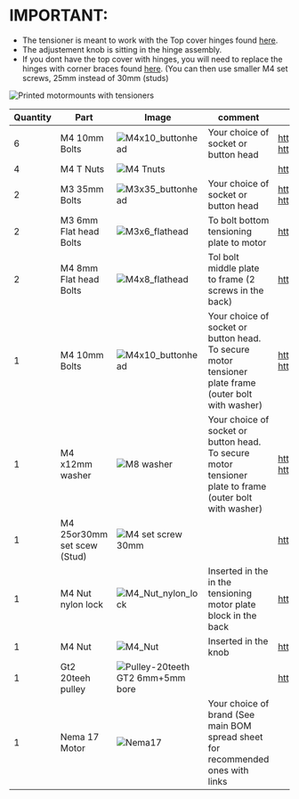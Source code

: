 # IMPORTANT:
- The tensioner is meant to work with the Top cover hinges found [here](https://github.com/VzBot3D/VzBot/tree/master/Assemblies%20BOM%20and%20STL/enclosure/Top%20cover%20hinges%20with%20tensioner). 
- The adjustement knob is sitting in the hinge assembly. 
- If you dont have the top cover with hinges, you will need to replace the hinges with corner braces found [here](https://github.com/VzBot3D/VzBot/tree/master/Assemblies%20BOM%20and%20STL/Frame/Rear%20trop%20frame%20Brace%20for%20motor%20tensioner). (You can then use smaller M4 set screws, 25mm instead of 30mm (studs)


![Printed motormounts with tensioners](https://user-images.githubusercontent.com/37383368/145152109-67a7ac33-0c8b-4652-a101-87ea19651aaa.gif)

| Quantity | Part                         | Image             | comment  | Links  |
| ------ | ----                           | -------              | -----  | -----	|
| 6       | M4 10mm Bolts       | ![M4x10_buttonhead](https://user-images.githubusercontent.com/37383368/137975437-13a95273-90d8-47bf-9309-078812efcc5e.png) | Your choice of socket or button head | https://s.click.aliexpress.com/e/_9RWMof https://s.click.aliexpress.com/e/_9RMap3  |
| 4       | M4 T Nuts                    | ![M4 Tnuts](https://user-images.githubusercontent.com/37383368/137783436-4e1c6bae-e78c-47b5-b697-86cc7f41cef6.PNG) | | https://s.click.aliexpress.com/e/_AsGUWF |
| 2       | M3 35mm Bolts     | ![M3x35_buttonhead](https://user-images.githubusercontent.com/37383368/137975709-def38522-de9a-4a9c-a5c0-3ceb8460014e.png) | Your choice of socket or button head | 	https://s.click.aliexpress.com/e/_9RWMof https://s.click.aliexpress.com/e/_9RMap3 |
| 2       | M3 6mm Flat head Bolts     | ![M3x6_flathead](https://user-images.githubusercontent.com/37383368/145321100-0877e842-d893-4253-aebc-328272a76ab5.png)  | To bolt bottom tensioning plate to motor   | https://s.click.aliexpress.com/e/_9jYeAP |
| 2       | M4 8mm Flat head Bolts     |![M4x8_flathead](https://user-images.githubusercontent.com/37383368/145322176-9b518336-47b6-4c54-a962-00133a943ba3.png)   | Tol bolt middle plate to frame (2 screws in the back)   | https://s.click.aliexpress.com/e/_9jYeAP |
| 1       | M4 10mm Bolts     |![M4x10_buttonhead](https://user-images.githubusercontent.com/37383368/145330104-ea55e776-2f7a-499e-8b33-e758ccda991e.png)   | Your choice of socket or button head. To secure motor tensioner plate frame (outer bolt with washer) | https://s.click.aliexpress.com/e/_9RWMof https://s.click.aliexpress.com/e/_9RMap3  |
| 1       | M4 x12mm washer     | ![M8 washer](https://user-images.githubusercontent.com/37383368/145330296-fc8cff63-83a0-42f3-a642-c7662a3698d8.PNG)  | Your choice of socket or button head. To secure motor tensioner plate to frame (outer bolt with washer) | https://s.click.aliexpress.com/e/_9RWMof https://s.click.aliexpress.com/e/_9RMap3  |
| 1       | M4 25or30mm set scew (Stud) | ![M4 set screw 30mm](https://user-images.githubusercontent.com/37383368/145321299-a2181df7-3068-41a8-b13c-7d6f86d809b2.PNG)       |                |  https://s.click.aliexpress.com/e/_ASzGA4               |
| 1       | M4 Nut nylon lock |  ![M4_Nut_nylon_lock](https://user-images.githubusercontent.com/37383368/145322770-bacfee3d-7a44-4a12-b477-26648e3e31bf.png)      |  Inserted in the in the tensioning motor plate block in the back              | https://s.click.aliexpress.com/e/_9iSwtx                |
| 1       | M4 Nut  | ![M4_Nut](https://user-images.githubusercontent.com/37383368/145323020-f37e047d-bace-47ec-9054-5e3ad4f6fe83.png)       |  Inserted in the knob  | https://s.click.aliexpress.com/e/_AFJSUp                | 
| 1       | Gt2 20teeh pulley           | ![Pulley-20teeth GT2 6mm+5mm bore](https://user-images.githubusercontent.com/37383368/137785091-7e4211e4-f66a-48da-8b55-a3f79002b99c.png)	 |    | https://s.click.aliexpress.com/e/_ATlwQj |
| 1       | Nema 17 Motor              | ![Nema17](https://user-images.githubusercontent.com/37383368/137785760-412aa931-21f3-4970-a272-1612ccd4b098.png)   | Your choice of brand (See main BOM spread sheet for recommended ones with links  ||
